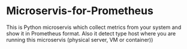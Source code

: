 # Microservis-for-Prometheus
This is Python microservis which collect metrics from your system and show it in Prometheus format. Also it detect type host where you are running this microservis (physical server, VM or container))
